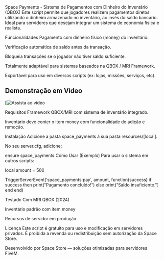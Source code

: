 Space Payments - Sistema de Pagamentos com Dinheiro do Inventário (QBOX)
Este script permite que jogadores realizem pagamentos diretos utilizando o dinheiro armazenado no inventário, ao invés do saldo bancário. Ideal para servidores que desejam integrar um sistema de economia física e realista.

Funcionalidades
Pagamento com dinheiro físico (money) do inventário.

Verificação automática de saldo antes da transação.

Bloqueia transações se o jogador não tiver saldo suficiente.

Totalmente adaptável para sistemas baseados na QBOX / MRI Framework.

Exportável para uso em diversos scripts (ex: lojas, missões, serviços, etc).
## Demonstração em Vídeo

[![Assista ao vídeo]([https://www.youtube.com/watch?v=dQw4w9WgXcQ](https://youtu.be/0p0K-FYdYhA))


Requisitos
Framework QBOX/MRI com sistema de inventário integrado.

Inventário deve conter o item money com funcionalidade de adição e remoção.

Instalação
Adicione a pasta space_payments à sua pasta resources/[local].

No seu server.cfg, adicione:


ensure space_payments
Como Usar (Exemplo)
Para usar o sistema em outros scripts:


local amount = 500

TriggerServerEvent('space_payments:pay', amount, function(success)
    if success then
        print("Pagamento concluído!")
    else
        print("Saldo insuficiente.")
    end
end)

Testado Com
MRI QBOX (2024)

Inventário padrão com item money

Recursos de servidor em produção


Licença
Este script é gratuito para uso e modificação em servidores privados. É proibida a revenda ou redistribuição sem autorização da Space Store.

Desenvolvido por
Space Store — soluções otimizadas para servidores FiveM.

